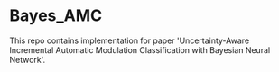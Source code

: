 # Bayes_AMC
This repo contains implementation for paper 'Uncertainty-Aware Incremental Automatic Modulation Classification with Bayesian Neural Network'.
